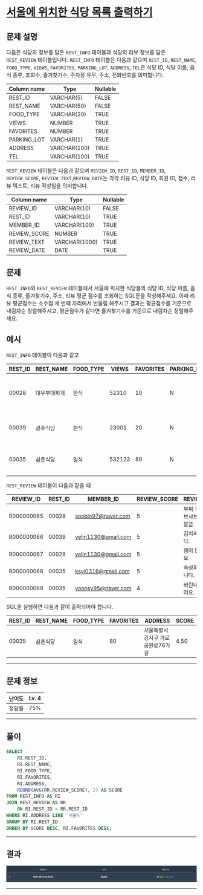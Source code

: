 # [서울에 위치한 식당 목록 출력하기](https://school.programmers.co.kr/learn/courses/30/lessons/131118)

## 문제 설명

다음은 식당의 정보를 담은 `REST_INFO` 테이블과 식당의 리뷰 정보를 담은 `REST_REVIEW` 테이블입니다. `REST_INFO` 테이블은 다음과 같으며 `REST_ID`, `REST_NAME`, `FOOD_TYPE`, `VIEWS`, `FAVORITES`, `PARKING_LOT`, `ADDRESS`, `TEL`은 식당 ID, 식당 이름, 음식 종류, 조회수, 즐겨찾기수, 주차장 유무, 주소, 전화번호를 의미합니다.

| Column name | Type         | Nullable |
| ----------- | ------------ | -------- |
| REST_ID     | VARCHAR(5)   | FALSE    |
| REST_NAME   | VARCHAR(50)  | FALSE    |
| FOOD_TYPE   | VARCHAR(20)  | TRUE     |
| VIEWS       | NUMBER       | TRUE     |
| FAVORITES   | NUMBER       | TRUE     |
| PARKING_LOT | VARCHAR(1)   | TRUE     |
| ADDRESS     | VARCHAR(100) | TRUE     |
| TEL         | VARCHAR(100) | TRUE     |

`REST_REVIEW` 테이블은 다음과 같으며 `REVIEW_ID`, `REST_ID`, `MEMBER_ID`, `REVIEW_SCORE`, `REVIEW_TEXT`,`REVIEW_DATE`는 각각 리뷰 ID, 식당 ID, 회원 ID, 점수, 리뷰 텍스트, 리뷰 작성일을 의미합니다.

| Column name  | Type          | Nullable |
| ------------ | ------------- | -------- |
| REVIEW_ID    | VARCHAR(10)   | FALSE    |
| REST_ID      | VARCHAR(10)   | TRUE     |
| MEMBER_ID    | VARCHAR(100)  | TRUE     |
| REVIEW_SCORE | NUMBER        | TRUE     |
| REVIEW_TEXT  | VARCHAR(1000) | TRUE     |
| REVIEW_DATE  | DATE          | TRUE     |

## 문제

`REST_INFO`와 `REST_REVIEW` 테이블에서 서울에 위치한 식당들의 식당 ID, 식당 이름, 음식 종류, 즐겨찾기수, 주소, 리뷰 평균 점수를 조회하는 SQL문을 작성해주세요. 이때 리뷰 평균점수는 소수점 세 번째 자리에서 반올림 해주시고 결과는 평균점수를 기준으로 내림차순 정렬해주시고, 평균점수가 같다면 즐겨찾기수를 기준으로 내림차순 정렬해주세요.

## 예시

`REST_INFO` 테이블이 다음과 같고

| REST_ID | REST_NAME    | FOOD_TYPE | VIEWS  | FAVORITES | PARKING_LOT | ADDRESS                                  | TEL          |
| ------- | ------------ | --------- | ------ | --------- | ----------- | ---------------------------------------- | ------------ |
| 00028   | 대우부대찌개 | 한식      | 52310  | 10        | N           | 경기도 용인시 처인구 남사읍 처인성로 309 | 031-235-1235 |
| 00039   | 광주식당     | 한식      | 23001  | 20        | N           | 경기도 부천시 산업로8번길 60             | 031-235-6423 |
| 00035   | 삼촌식당     | 일식      | 532123 | 80        | N           | 서울특별시 강서구 가로공원로76가길       | 02-135-1266  |

`REST_REVIEW` 테이블이 다음과 같을 때

| REVIEW_ID  | REST_ID | MEMBER_ID           | REVIEW_SCORE | REVIEW_TEXT                          | REVIEW_DATE |
| ---------- | ------- | ------------------- | ------------ | ------------------------------------ | ----------- |
| R000000065 | 00028   | soobin97@naver.com  | 5            | 부찌 국물에서 샤브샤브 맛이나고 깔끔 | 2022-04-12  |
| R000000066 | 00039   | yelin1130@gmail.com | 5            | 김치찌개 최곱니다.                   | 2022-02-12  |
| R000000067 | 00028   | yelin1130@gmail.com | 5            | 햄이 많아서 좋아요                   | 2022-02-22  |
| R000000068 | 00035   | ksyi0316@gmail.com  | 5            | 숙성회가 끝내줍니다.                 | 2022-02-15  |
| R000000069 | 00035   | yoonsy95@naver.com  | 4            | 비린내가 전혀없어요.                 | 2022-04-16  |

SQL을 실행하면 다음과 같이 출력되어야 합니다.

| REST_ID | REST_NAME | FOOD_TYPE | FAVORITES | ADDRESS                            | SCORE |
| ------- | --------- | --------- | --------- | ---------------------------------- | ----- |
| 00035   | 삼촌식당  | 일식      | 80        | 서울특별시 강서구 가로공원로76가길 | 4.50  |

---

## 문제 정보

| 난이도 | Lv. 4 |
| ------ | ----- |
| 정답률 | 75%   |

---

## 풀이

```SQL
SELECT
    RI.REST_ID,
    RI.REST_NAME,
    RI.FOOD_TYPE,
    RI.FAVORITES,
    RI.ADDRESS,
    ROUND(AVG(RR.REVIEW_SCORE), 2) AS SCORE
FROM REST_INFO AS RI
JOIN REST_REVIEW AS RR
    ON RI.REST_ID = RR.REST_ID
WHERE RI.ADDRESS LIKE '서울%'
GROUP BY RI.REST_ID
ORDER BY SCORE DESC, RI.FAVORITES DESC;
```

---

## 결과

![결과](./assets/스크린샷%202025-08-11%2002.52.26.png)

---
